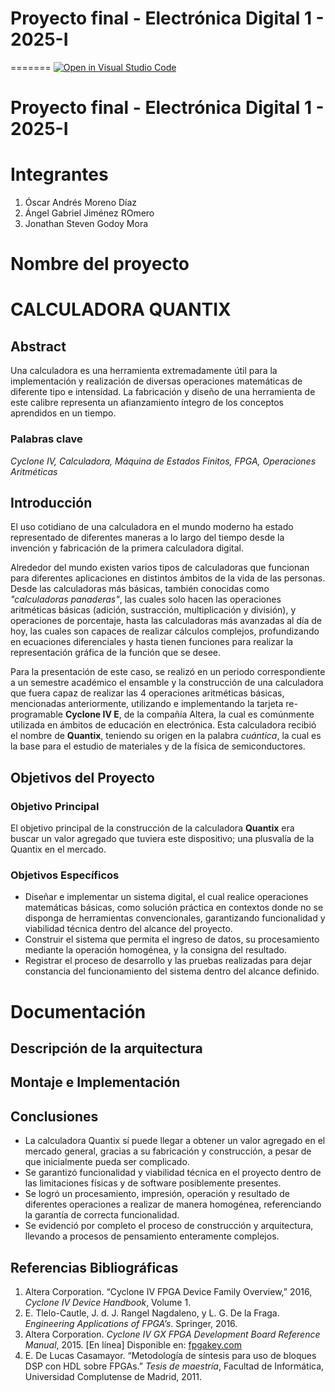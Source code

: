 # Proyecto final - Electrónica Digital 1 - 2025-I
=======
[![Open in Visual Studio Code](https://classroom.github.com/assets/open-in-vscode-2e0aaae1b6195c2367325f4f02e2d04e9abb55f0b24a779b69b11b9e10269abc.svg)](https://classroom.github.com/online_ide?assignment_repo_id=19969995&assignment_repo_type=AssignmentRepo)
# Proyecto final - Electrónica Digital 1 - 2025-I

<h1>Integrantes</h1>
<ol>
<li>Óscar Andrés Moreno Díaz</li>
<li>Ángel Gabriel Jiménez ROmero</li>
<li>Jonathan Steven Godoy Mora</li>
</ol>

<h1>Nombre del proyecto</h1>
<h1>CALCULADORA QUANTIX</h1>
<h2>Abstract</h2>
<p>
Una calculadora es una herramienta extremadamente útil para la implementación y realización de diversas operaciones matemáticas de diferente tipo e intensidad. La fabricación y diseño de una herramienta de este calibre representa un afianzamiento íntegro de los conceptos aprendidos en un tiempo.
</p>

<h3>Palabras clave</h3>
<p><em>Cyclone IV, Calculadora, Máquina de Estados Finitos, FPGA, Operaciones Aritméticas</em></p>

<h2>Introducción</h2>
<p>
El uso cotidiano de una calculadora en el mundo moderno ha estado representado de diferentes maneras a lo largo del tiempo desde la invención y fabricación de la primera calculadora digital.
</p>
<p>
Alrededor del mundo existen varios tipos de calculadoras que funcionan para diferentes aplicaciones en distintos ámbitos de la vida de las personas. Desde las calculadoras más básicas, también conocidas como <em>"calculadoras panaderas"</em>, las cuales solo hacen las operaciones aritméticas básicas (adición, sustracción, multiplicación y división), y operaciones de porcentaje, hasta las calculadoras más avanzadas al día de hoy, las cuales son capaces de realizar cálculos complejos, profundizando en ecuaciones diferenciales y hasta tienen funciones para realizar la representación gráfica de la función que se desee.
</p>
<p>
Para la presentación de este caso, se realizó en un periodo correspondiente a un semestre académico el ensamble y la construcción de una calculadora que fuera capaz de realizar las 4 operaciones aritméticas básicas, mencionadas anteriormente, utilizando e implementando la tarjeta re-programable <strong>Cyclone IV E</strong>, de la compañía Altera, la cual es comúnmente utilizada en ámbitos de educación en electrónica. Esta calculadora recibió el nombre de <strong>Quantix</strong>, teniendo su origen en la palabra <em>cuántica</em>, la cual es la base para el estudio de materiales y de la física de semiconductores.
</p>
<h2>Objetivos del Proyecto</h2>

<h3>Objetivo Principal</h3>
<p>
El objetivo principal de la construcción de la calculadora <strong>Quantix</strong> era buscar un valor agregado que tuviera este dispositivo; una plusvalía de la Quantix en el mercado.
</p>

<h3>Objetivos Específicos</h3>
<ul>
    <li>
        Diseñar e implementar un sistema digital, el cual realice operaciones matemáticas básicas, como solución práctica en contextos donde no se disponga de herramientas convencionales, garantizando funcionalidad y viabilidad técnica dentro del alcance del proyecto.
    </li>
    <li>
        Construir el sistema que permita el ingreso de datos, su procesamiento mediante la operación homogénea, y la consigna del resultado.
    </li>
    <li>
        Registrar el proceso de desarrollo y las pruebas realizadas para dejar constancia del funcionamiento del sistema dentro del alcance definido.
    </li>
</ul>

<h1>Documentación</h1>

<h2>Descripción de la arquitectura</h2>

<h2>Montaje e Implementación</h2>

</section>
<h2>Conclusiones</h2>
  <ul>
    <li>La calculadora Quantix sí puede llegar a obtener un valor agregado en el mercado general, gracias a su fabricación y construcción, a pesar de que inicialmente pueda ser complicado.</li>
    <li>Se garantizó funcionalidad y viabilidad técnica en el proyecto dentro de las limitaciones físicas y de software posiblemente presentes.</li>
    <li>Se logró un procesamiento, impresión, operación y resultado de diferentes operaciones a realizar de manera homogénea, referenciando la garantía de correcta funcionalidad.</li>
    <li>Se evidenció por completo el proceso de construcción y arquitectura, llevando a procesos de pensamiento enteramente complejos.</li>
  </ul>
</section>
<h2>Referencias Bibliográficas</h2>
  <ol>
    <li>
      Altera Corporation. “Cyclone IV FPGA Device Family Overview,” 2016, <em>Cyclone IV Device Handbook</em>, Volume 1.
    </li>
    <li>
      E. Tlelo-Cautle, J. d. J. Rangel Nagdaleno, y L. G. De la Fraga. <em>Engineering Applications of FPGA’s</em>. Springer, 2016.
    </li>
    <li>
      Altera Corporation. <em>Cyclone IV GX FPGA Development Board Reference Manual</em>, 2015. [En línea] Disponible en: 
      <a href="https://www.fpgakey.com/uploads/files/downloadfile/20231218/034025rm_civgx_fpga_dev_board.pdf" target="_blank">
        fpgakey.com
      </a>
    </li>
    <li>
      E. De Lucas Casamayor. “Metodología de síntesis para uso de bloques DSP con HDL sobre FPGAs.” <em>Tesis de maestría</em>, Facultad de Informática, Universidad Complutense de Madrid, 2011.
    </li>
  </ol>
</section>

